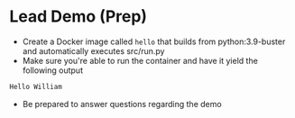 # Lead Demo (Prep)
* Create a Docker image called `hello` that builds from python:3.9-buster and automatically executes src/run.py
* Make sure you're able to run the container and have it yield the following output
```bash
Hello William
```
* Be prepared to answer questions regarding the demo


